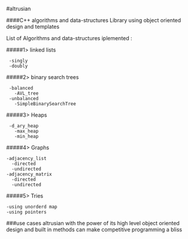 #altrusian

####C++ algorithms and data-structures Library using object oriented design and templates

List of Algorithms and data-structures iplemented :

#####1> linked lists

     -singly
     -doubly

#####2> binary search trees

     -balanced
       -AVL_tree
     -unbalanced
       -SimpleBinarySearchTree
       
#####3> Heaps

     -d_ary_heap
       -max_heap
       -min_heap   
       
#####4> Graphs

    -adjacency_list
      -directed
      -undirected
    -adjacency_matrix
      -directed
      -undirected
      
#####5> Tries

    -using unorderd map
    -using pointers
    
###use cases
altrusian with the power of its high level object oriented design and built in methods can make competitive programming a bliss
